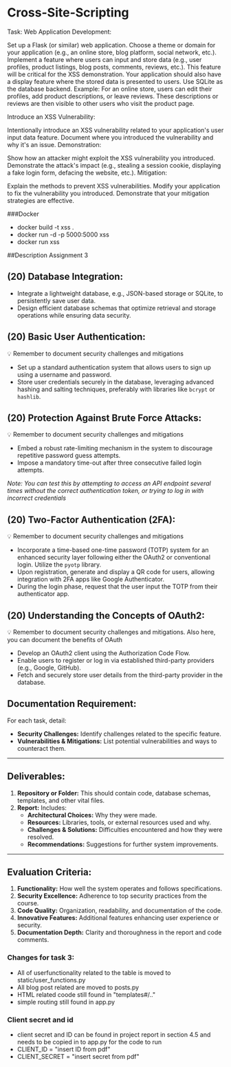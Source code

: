 # Cross-Site-Scripting
Task:
Web Application Development:

Set up a Flask (or similar) web application.
Choose a theme or domain for your application (e.g., an online store, blog platform, social network, etc.).
Implement a feature where users can input and store data (e.g., user profiles, product listings, blog posts, comments, reviews, etc.). This feature will be critical for the XSS demonstration.
Your application should also have a display feature where the stored data is presented to users.
Use SQLite as the database backend.
Example: For an online store, users can edit their profiles, add product descriptions, or leave reviews. These descriptions or reviews are then visible to other users who visit the product page.

Introduce an XSS Vulnerability:

Intentionally introduce an XSS vulnerability related to your application's user input data feature.
Document where you introduced the vulnerability and why it's an issue.
Demonstration:

Show how an attacker might exploit the XSS vulnerability you introduced.
Demonstrate the attack's impact (e.g., stealing a session cookie, displaying a fake login form, defacing the website, etc.).
Mitigation:

Explain the methods to prevent XSS vulnerabilities.
Modify your application to fix the vulnerability you introduced.
Demonstrate that your mitigation strategies are effective.

###Docker
* docker build -t xss .
* docker run -d -p 5000:5000 xss
* docker run xss 

##Description Assignment 3 
## (20) **Database Integration:**

- Integrate a lightweight database, e.g., JSON-based storage or SQLite, to persistently save user data.
- Design efficient database schemas that optimize retrieval and storage operations while ensuring data security.

## (20) Basic **User Authentication:**

<aside>
💡 Remember to document security challenges and mitigations

</aside>

- Set up a standard authentication system that allows users to sign up using a username and password.
- Store user credentials securely in the database, leveraging advanced hashing and salting techniques, preferably with libraries like `bcrypt` or `hashlib`.

## (20) **Protection Against Brute Force Attacks:**

<aside>
💡 Remember to document security challenges and mitigations

</aside>

- Embed a robust rate-limiting mechanism in the system to discourage repetitive password guess attempts.
- Impose a mandatory time-out after three consecutive failed login attempts.

*Note: You can test this by attempting to access an API endpoint several times without the correct authentication token, or trying to log in with incorrect credentials*

## (20) **Two-Factor Authentication (2FA):**

<aside>
💡 Remember to document security challenges and mitigations

</aside>

- Incorporate a time-based one-time password (TOTP) system for an enhanced security layer following either the OAuth2 or conventional login. Utilize the `pyotp` library.
- Upon registration, generate and display a QR code for users, allowing integration with 2FA apps like Google Authenticator.
- During the login phase, request that the user input the TOTP from their authenticator app.

## (20) Understanding the Concepts of **OAuth2:**

<aside>
💡 Remember to document security challenges and mitigations. Also here, you can document the benefits of OAuth

</aside>

- Develop an OAuth2 client using the Authorization Code Flow.
- Enable users to register or log in via established third-party providers (e.g., Google, GitHub).
- Fetch and securely store user details from the third-party provider in the database.
## **Documentation Requirement:**

For each task, detail:

- **Security Challenges:** Identify challenges related to the specific feature.
- **Vulnerabilities & Mitigations:** List potential vulnerabilities and ways to counteract them.

---

## **Deliverables:**

1. **Repository or Folder:** This should contain code, database schemas, templates, and other vital files.
2. **Report:** Includes:
    - **Architectural Choices:** Why they were made.
    - **Resources:** Libraries, tools, or external resources used and why.
    - **Challenges & Solutions:** Difficulties encountered and how they were resolved.
    - **Recommendations:** Suggestions for further system improvements.

---

## **Evaluation Criteria:**

1. **Functionality:** How well the system operates and follows specifications.
2. **Security Excellence:** Adherence to top security practices from the course.
3. **Code Quality:** Organization, readability, and documentation of the code.
4. **Innovative Features:** Additional features enhancing user experience or security.
5. **Documentation Depth:** Clarity and thoroughness in the report and code comments.


### Changes for task 3: 
* All of userfunctionality related to the table is moved to static/user_functions.py
* All blog post related are moved to posts.py 
* HTML related coode still found in "templates#/.." 
* simple routing still found in app.py

### Client secret and id 
* client secret and ID can be found in project report in section 4.5 and needs to be copied in to app.py for the code to run
* CLIENT_ID = "insert ID from pdf"
* CLIENT_SECRET = "insert secret from pdf"
